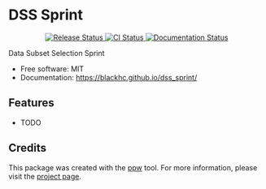 # DSS Sprint


<p align="center">
<a href="https://pypi.python.org/pypi/dss_sprint">
    <img src="https://img.shields.io/pypi/v/dss_sprint.svg"
        alt = "Release Status">
</a>

<a href="https://github.com/blackhc/dss_sprint/actions">
    <img src="https://github.com/blackhc/dss_sprint/actions/workflows/main.yml/badge.svg?branch=release" alt="CI Status">
</a>

<a href="https://blackhc.github.io/dss_sprint/">
    <img src="https://img.shields.io/website/https/blackhc.github.io/dss_sprint/index.html.svg?label=docs&down_message=unavailable&up_message=available" alt="Documentation Status">
</a>

</p>


Data Subset Selection Sprint


* Free software: MIT
* Documentation: <https://blackhc.github.io/dss_sprint/>


## Features

* TODO

## Credits

This package was created with the [ppw](https://zillionare.github.io/python-project-wizard) tool. For more information, please visit the [project page](https://zillionare.github.io/python-project-wizard/).
